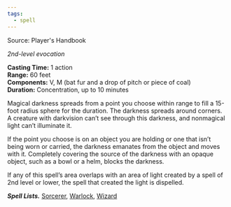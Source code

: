 ```yaml
---
tags:
  - spell
---
```

Source: Player's Handbook

_2nd-level evocation_

**Casting Time:** 1 action  
**Range:** 60 feet  
**Components:** V, M (bat fur and a drop of pitch or piece of coal)  
**Duration:** Concentration, up to 10 minutes

Magical darkness spreads from a point you choose within range to fill a 15-foot radius sphere for the duration. The darkness spreads around corners. A creature with darkvision can’t see through this darkness, and nonmagical light can’t illuminate it.

If the point you choose is on an object you are holding or one that isn’t being worn or carried, the darkness emanates from the object and moves with it. Completely covering the source of the darkness with an opaque object, such as a bowl or a helm, blocks the darkness.

If any of this spell’s area overlaps with an area of light created by a spell of 2nd level or lower, the spell that created the light is dispelled.

**_Spell Lists._** [Sorcerer](http://dnd5e.wikidot.com/spells:sorcerer), [Warlock](http://dnd5e.wikidot.com/spells:warlock), [Wizard](http://dnd5e.wikidot.com/spells:wizard)